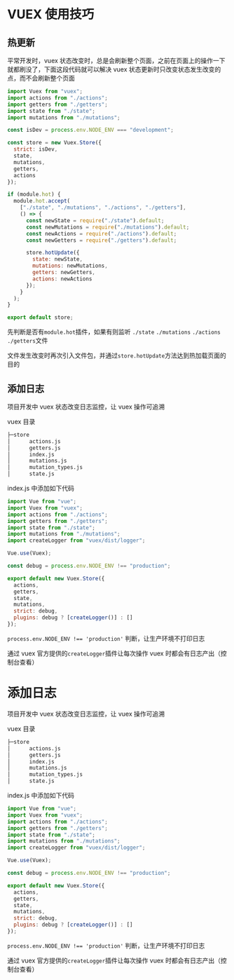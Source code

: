 # VUEX 使用技巧

## 热更新

平常开发时，vuex 状态改变时，总是会刷新整个页面，之前在页面上的操作一下就都刷没了，下面这段代码就可以解决 vuex 状态更新时只改变状态发生改变的点，而不会刷新整个页面

```js
import Vuex from "vuex";
import actions from "./actions";
import getters from "./getters";
import state from "./state";
import mutations from "./mutations";

const isDev = process.env.NODE_ENV === "development";

const store = new Vuex.Store({
  strict: isDev,
  state,
  mutations,
  getters,
  actions
});

if (module.hot) {
  module.hot.accept(
    ["./state", "./mutations", "./actions", "./getters"],
    () => {
      const newState = require("./state").default;
      const newMutations = require("./mutations").default;
      const newActions = require("./actions").default;
      const newGetters = require("./getters").default;

      store.hotUpdate({
        state: newState,
        mutations: newMutations,
        getters: newGetters,
        actions: newActions
      });
    }
  );
}

export default store;
```

先判断是否有`module.hot`插件，如果有则监听 `./state` `./mutations` `./actions` `./getters`文件

文件发生改变时再次引入文件包，并通过`store.hotUpdate`方法达到热加载页面的目的

## 添加日志

项目开发中 vuex 状态改变日志监控，让 vuex 操作可追溯

vuex 目录

```bash
├─store
│      actions.js
│      getters.js
│      index.js
│      mutations.js
│      mutation_types.js
│      state.js
```

index.js 中添加如下代码

```js
import Vue from "vue";
import Vuex from "vuex";
import actions from "./actions";
import getters from "./getters";
import state from "./state";
import mutations from "./mutations";
import createLogger from "vuex/dist/logger";

Vue.use(Vuex);

const debug = process.env.NODE_ENV !== "production";

export default new Vuex.Store({
  actions,
  getters,
  state,
  mutations,
  strict: debug,
  plugins: debug ? [createLogger()] : []
});
```

`process.env.NODE_ENV !== 'production'` 判断，让生产环境不打印日志

通过 vuex 官方提供的`createLogger`插件让每次操作 vuex 时都会有日志产出（控制台查看）

# 添加日志

项目开发中 vuex 状态改变日志监控，让 vuex 操作可追溯

vuex 目录

```bash
├─store
│      actions.js
│      getters.js
│      index.js
│      mutations.js
│      mutation_types.js
│      state.js
```

index.js 中添加如下代码

```js
import Vue from "vue";
import Vuex from "vuex";
import actions from "./actions";
import getters from "./getters";
import state from "./state";
import mutations from "./mutations";
import createLogger from "vuex/dist/logger";

Vue.use(Vuex);

const debug = process.env.NODE_ENV !== "production";

export default new Vuex.Store({
  actions,
  getters,
  state,
  mutations,
  strict: debug,
  plugins: debug ? [createLogger()] : []
});
```

`process.env.NODE_ENV !== 'production'` 判断，让生产环境不打印日志

通过 vuex 官方提供的`createLogger`插件让每次操作 vuex 时都会有日志产出（控制台查看）
